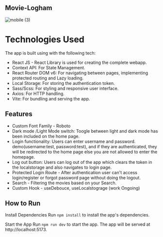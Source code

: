 ## Movie-Logham
![mobile (3)](https://github.com/nafihpp/movie-logham/assets/49452140/d7ab266d-d4fa-41a9-9523-d3c8fb99a8a3)


# Technologies Used

The app is built using with the following tech:
- React JS - React Library is used for creating the complete webapp.
- Context API: For State Management.
- React Router DOM v6: For navigating between pages, implementing protected routing and Lazy loading.
- Local Storage: For storing the authentication token.
- Sass/Scss: For styling and responsive user interface.
- Axios: For HTTP handling.
- Vite: For bundling and serving the app.

## Features
- Custom Font Family - Roboto
- Dark mode /Light Mode switch: Toogle between light and dark mode has been included on the home page.
- Login functionality: Users can enter username and password. demo(username:test, password:test), and if they are authenticated, they will be redirected to the home page else you are not allowed to enter the homepage.
- Log out button: Users can log out of the app which clears the token in the localstorage and also navigates to login page.
- Protected Login Route - After authentication user can't access login/register or forgot password page without doing the logout.
- Search - Filtering the movies based on your Search.
- Custom Hook - useDebouce, useLocalstograge (work Ongoing)

## How to Run
Install Dependencies
Run <code>npm install</code> to install the app's dependencies.

Start the App
Run <code>npm run dev</code> to start the app. The app will be served at http://localhost:5173.
